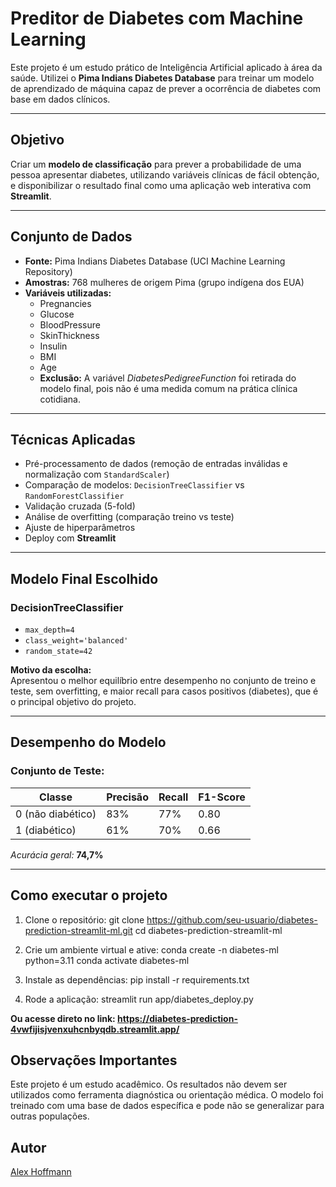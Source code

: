 # Preditor de Diabetes com Machine Learning

Este projeto é um estudo prático de Inteligência Artificial aplicado à área da saúde. Utilizei o **Pima Indians Diabetes Database** para treinar um modelo de aprendizado de máquina capaz de prever a ocorrência de diabetes com base em dados clínicos.

---

## Objetivo

Criar um **modelo de classificação** para prever a probabilidade de uma pessoa apresentar diabetes, utilizando variáveis clínicas de fácil obtenção, e disponibilizar o resultado final como uma aplicação web interativa com **Streamlit**.

---

## Conjunto de Dados

- **Fonte:** Pima Indians Diabetes Database (UCI Machine Learning Repository)
- **Amostras:** 768 mulheres de origem Pima (grupo indígena dos EUA)
- **Variáveis utilizadas:**
  - Pregnancies
  - Glucose
  - BloodPressure
  - SkinThickness
  - Insulin
  - BMI
  - Age
  - **Exclusão:** A variável *DiabetesPedigreeFunction* foi retirada do modelo final, pois não é uma medida comum na prática clínica cotidiana.

---

## Técnicas Aplicadas

- Pré-processamento de dados (remoção de entradas inválidas e normalização com `StandardScaler`)
- Comparação de modelos: `DecisionTreeClassifier` vs `RandomForestClassifier`
- Validação cruzada (5-fold)
- Análise de overfitting (comparação treino vs teste)
- Ajuste de hiperparâmetros
- Deploy com **Streamlit**

---

## Modelo Final Escolhido

### DecisionTreeClassifier
- `max_depth=4`
- `class_weight='balanced'`
- `random_state=42`

**Motivo da escolha:**  
Apresentou o melhor equilíbrio entre desempenho no conjunto de treino e teste, sem overfitting, e maior recall para casos positivos (diabetes), que é o principal objetivo do projeto.



---

## Desempenho do Modelo

### Conjunto de Teste:

| Classe | Precisão | Recall | F1-Score |
|--------|----------|--------|----------|
| 0 (não diabético) | 83% | 77% | 0.80 |
| 1 (diabético)     | 61% | 70% | 0.66 |

*Acurácia geral:* **74,7%**

---

## Como executar o projeto

1. Clone o repositório:
git clone https://github.com/seu-usuario/diabetes-prediction-streamlit-ml.git
cd diabetes-prediction-streamlit-ml

2. Crie um ambiente virtual e ative:
conda create -n diabetes-ml python=3.11
conda activate diabetes-ml

3. Instale as dependências:
pip install -r requirements.txt

4. Rode a aplicação:
streamlit run app/diabetes_deploy.py


**Ou acesse direto no link: https://diabetes-prediction-4vwfijisjvenxuhcnbyqdb.streamlit.app/**



## Observações Importantes
Este projeto é um estudo acadêmico. Os resultados não devem ser utilizados como ferramenta diagnóstica ou orientação médica. O modelo foi treinado com uma base de dados específica e pode não se generalizar para outras populações.

## Autor

[Alex Hoffmann](https://github.com/AlexHoffmann83)
